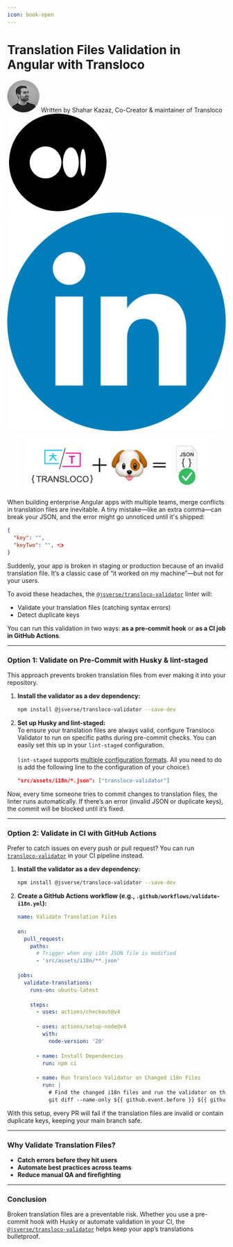 ```yaml
---
icon: book-open
---
```


# Translation Files Validation in Angular with Transloco

![](<../../../.gitbook/assets/Screenshot 2025-01-20 at 17.50.51 copy 2.png>)   Written by Shahar Kazaz, Co-Creator & maintainer of Transloco\
[<picture><source srcset="../../../.gitbook/assets/Octicons-mark-github-dark.png" media="(prefers-color-scheme: dark)"><img src="https://upload.wikimedia.org/wikipedia/commons/9/91/Octicons-mark-github.svg" alt="" data-size="line"></picture>](https://github.com/shaharkazaz) [<picture><source srcset="../../../.gitbook/assets/medium_logo_dark.png" media="(prefers-color-scheme: dark)"><img src="../../../.gitbook/assets/meidum-logo.png" alt="" data-size="line"></picture>](https://medium.com/@shahar.kazaz) [<img src="../../../.gitbook/assets/LinkedIn_icon_circle.svg.png" alt="" data-size="line">](https://www.linkedin.com/in/shahar-kazaz/)

<figure><picture><source srcset="../../../.gitbook/assets/dark version.png" media="(prefers-color-scheme: dark)"><img src="../../../.gitbook/assets/light-version.png" alt=""></picture><figcaption></figcaption></figure>

When building enterprise Angular apps with multiple teams, merge conflicts in translation files are inevitable. A tiny mistake—like an extra comma—can break your JSON, and the error might go unnoticed until it's shipped:

```json
{
  "key": "",
  "keyTwo": "", 👈
}
```

Suddenly, your app is broken in staging or production because of an invalid translation file. It’s a classic case of “it worked on my machine”—but not for your users.

To avoid these headaches, the [`@jsverse/transloco-validator`](../../../developer-tools/validator.md) linter will:

* Validate your translation files (catching syntax errors)
* Detect duplicate keys

You can run this validation in two ways: **as a pre-commit hook** or **as a CI job in GitHub Actions**.

***

### Option 1: Validate on Pre-Commit with Husky & lint-staged

This approach prevents broken translation files from ever making it into your repository.

1.  **Install the validator as a dev dependency:**

    ```bash
    npm install @jsverse/transloco-validator --save-dev
    ```
2.  **Set up Husky and lint-staged:**\
    To ensure your translation files are always valid, configure Transloco Validator to run on specific paths during pre-commit checks. You can easily set this up in your `lint-staged` configuration.\
    \
    `lint-staged` supports [multiple configuration formats](https://github.com/lint-staged/lint-staged?tab=readme-ov-file#configuration). All you need to do is add the following line to the configuration of your choice:\


    ```json
    "src/assets/i18n/*.json": ["transloco-validator"]
    ```

Now, every time someone tries to commit changes to translation files, the linter runs automatically. If there’s an error (invalid JSON or duplicate keys), the commit will be blocked until it’s fixed.

***

### Option 2: Validate in CI with GitHub Actions

Prefer to catch issues on every push or pull request? You can run [`transloco-validator`](../../../developer-tools/validator.md) in your CI pipeline instead.

1.  **Install the validator as a dev dependency:**

    ```bash
    npm install @jsverse/transloco-validator --save-dev
    ```
2.  **Create a GitHub Actions workflow (e.g., `.github/workflows/validate-i18n.yml`):**

    ```yaml
    name: Validate Translation Files

    on:
      pull_request:
        paths:
          # Trigger when any i18n JSON file is modified
          - 'src/assets/i18n/**.json'

    jobs:
      validate-translations:
        runs-on: ubuntu-latest

        steps:
          - uses: actions/checkout@v4

          - uses: actions/setup-node@v4
            with:
              node-version: '20'

          - name: Install Dependencies
            run: npm ci

          - name: Run Transloco Validator on Changed i18n Files
            run: |
              # Find the changed i18n files and run the validator on them
              git diff --name-only ${{ github.event.before }} ${{ github.sha }} | grep 'src/assets/i18n/.*\.json' | xargs npx transloco-validator
    ```

With this setup, every PR will fail if the translation files are invalid or contain duplicate keys, keeping your main branch safe.

***

### Why Validate Translation Files?

* **Catch errors before they hit users**
* **Automate best practices across teams**
* **Reduce manual QA and firefighting**

***

### Conclusion

Broken translation files are a preventable risk. Whether you use a pre-commit hook with Husky or automate validation in your CI, the [`@jsverse/transloco-validator`](https://github.com/jsverse/transloco-validator) helps keep your app’s translations bulletproof.
